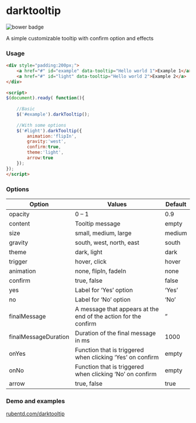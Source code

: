 darktooltip
===========
![bower badge](https://badge.fury.io/bo/darktooltip.svg "bower badge")

A simple customizable tooltip with confirm option and effects

### Usage

```html
<div style="padding:200px;">
	<a href="#" id="example" data-tooltip="Hello world 1">Example 1</a>
	<a href="#" id="light" data-tooltip="Hello world 2">Example 2</a>
</div>
 
<script>
$(document).ready( function(){
	
	//Basic
	$('#example').darkTooltip();
	
	//With some options
	$('#light').darkTooltip({
		animation:'flipIn',
		gravity:'west',
		confirm:true,
		theme:'light',
		arrow:true
	});
});
</script>
```

### Options
Option | Values | Default
------ | ------ | -------
opacity| 0 – 1  | 0.9
content | Tooltip message | empty
size	|small, medium, large | medium
gravity	|south, west, north, east |south
theme	|dark, light | dark
trigger	|hover, click	|hover
animation|	none, flipIn, fadeIn	|none
confirm	|true, false	|false
yes	|Label for ‘Yes’ option	|‘Yes’
no	|Label for ‘No’ option	|‘No’
finalMessage|	A message that appears at the end of the action for the confirm	|”
finalMessageDuration|	Duration of the final message in ms	|1000
onYes|	Function that is triggered when clicking ‘Yes’ on confirm	|empty
onNo |	Function that is triggered when clicking ‘No’ on confirm	|empty
arrow	|true, false	|true

### Demo and examples
[rubentd.com/darktooltip](http://rubentd.com/darktooltip)


